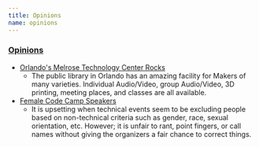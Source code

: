 ```yaml
---
title: Opinions
name: opinions
---
```


### [Opinions](/here/is/my/opinion)

* [Orlando's Melrose Technology Center Rocks](/2014/04/orlandos-melrose-technology-center-rocks.html)
  * The public library in Orlando has an amazing facility for Makers of many varieties.  Individual Audio/Video, group Audio/Video, 3D printing, meeting places, and classes are all available.
* [Female Code Camp Speakers](/2014/03/female-code-camp-speakers.html)
  * It is upsetting when technical events seem to be excluding people based on non-technical criteria such as gender, race, sexual orientation, etc.  However; it is unfair to rant, point fingers, or call names without giving the organizers a fair chance to correct things.
